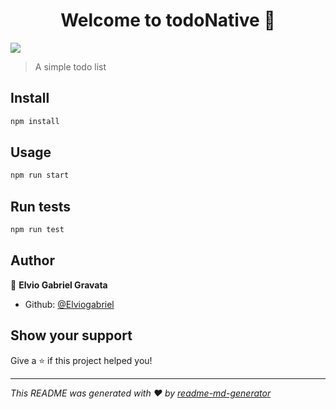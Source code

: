 <h1 align="center">Welcome to todoNative 👋</h1>
<p>
  <img src="https://img.shields.io/badge/version-0.0.1-blue.svg?cacheSeconds=2592000" />
</p>

> A simple todo list

## Install

```sh
npm install
```

## Usage

```sh
npm run start
```

## Run tests

```sh
npm run test
```

## Author

👤 **Elvio Gabriel Gravata**

* Github: [@Elviogabriel](https://github.com/Elviogabriel)

## Show your support

Give a ⭐️ if this project helped you!

***
_This README was generated with ❤️ by [readme-md-generator](https://github.com/kefranabg/readme-md-generator)_